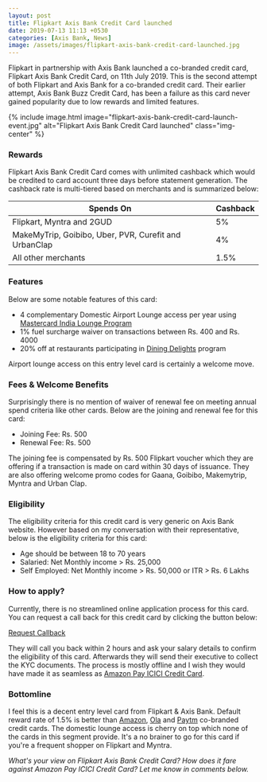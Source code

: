 ```yaml
---
layout: post
title: Flipkart Axis Bank Credit Card launched
date: 2019-07-13 11:13 +0530
categories: [Axis Bank, News]
image: /assets/images/flipkart-axis-bank-credit-card-launched.jpg
---
```


Flipkart in partnership with Axis Bank launched a co-branded credit card, Flipkart Axis Bank Credit Card, on 11th July 2019. This is the second attempt of both Flipkart and Axis Bank for a co-branded credit card. Their earlier attempt, Axis Bank Buzz Credit Card, has been a failure as this card never gained popularity due to low rewards and limited features.

{% include image.html image="flipkart-axis-bank-credit-card-launch-event.jpg" alt="Flipkart Axis Bank Credit Card launched" class="img-center" %}

### Rewards

Flipkart Axis Bank Credit Card comes with unlimited cashback which would be credited to card account three days before statement generation. The cashback rate is multi-tiered based on merchants and is summarized below:

<table class="table">
<thead class="thead-dark">
<tr>
	<th scope="col"> Spends On</th>
    <th scope="col"> Cashback</th>
</tr>
</thead>
<tbody>
<tr>
	<td> Flipkart, Myntra and 2GUD </td>
	<td> 5% </td>
</tr>
<tr>
	<td> MakeMyTrip, Goibibo, Uber, PVR, Curefit and UrbanClap </td>
	<td> 4% </td>
</tr>
<tr>
	<td> All other merchants </td>
	<td> 1.5% </td>
</tr>
</tbody>
</table>

### Features

Below are some notable features of this card:

- 4 complementary Domestic Airport Lounge access per year using [Mastercard India Lounge Program](https://specials.priceless.com/en-in/offers/Mastercard_India_Lounge_Program?Oid=201902180040)
- 1% fuel surcharge waiver on transactions between Rs. 400 and Rs. 4000
- 20% off at restaurants participating in [Dining Delights](https://diningdelights.axisbank.com/) program

Airport lounge access on this entry level card is certainly a welcome move.

### Fees & Welcome Benefits

Surprisingly there is no mention of waiver of renewal fee on meeting annual spend criteria like other cards. Below are the joining and renewal fee for this card:

- Joining Fee: Rs. 500
- Renewal Fee: Rs. 500

The joining fee is compensated by Rs. 500 Flipkart voucher which they are offering if a transaction is made on card within 30 days of issuance. They are also offering welcome promo codes for Gaana, Goibibo, Makemytrip, Myntra and Urban Clap.

### Eligibility

The eligibility criteria for this credit card is very generic on Axis Bank website. However based on my conversation with their representative, below is the eligibility criteria for this card:

- Age should be between 18 to 70 years
- Salaried: Net Monthly income > Rs. 25,000
- Self Employed: Net Monthly income > Rs. 50,000 or ITR > Rs. 6 Lakhs

### How to apply?

Currently, there is no streamlined online application process for this card. You can request a call back for this credit card by clicking the button below:

<a href="https://www.axisbank.com/retail/cards/credit-card/flipkart-axis-bank" target="_blank" class="btn btn-lg btn-danger btn-block post-element mt-2" rel="noopener"><i class="ci-pen"></i> Request Callback</a>

They will call you back within 2 hours and ask your salary details to confirm the eligibility of this card. Afterwards they will send their executive to collect the KYC documents. The process is mostly offline and I wish they would have made it as seamless as [Amazon Pay ICICI Credit Card](/amazon-pay-icici-bank-credit-card-review/).

### Bottomline

I feel this is a decent entry level card from Flipkart & Axis Bank. Default reward rate of 1.5% is better than [Amazon](<(/amazon-pay-icici-bank-credit-card-review/)>), [Ola](/ola-in-association-with-sbi-card-launches-ola-money-sbi-credit-card/) and [Paytm](/paytm-launches-paytm-first-credit-card-in-india/) co-branded credit cards. The domestic lounge access is cherry on top which none of the cards in this segment provide. It's a no brainer to go for this card if you're a frequent shopper on Flipkart and Myntra.

_What's your view on Flipkart Axis Bank Credit Card? How does it fare against Amazon Pay ICICI Credit Card? Let me know in comments below._
